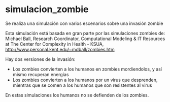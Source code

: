 # simulacion_zombie
Se realiza una simulación con varios escenarios sobre una invasión zombie

Esta simulación está basada en gran parte por las simulaciones zombies de: 
Michael Ball, Research Coordinator, Computational Modeling & IT Resources at The Center for Complexity in Health - KSUA, http://www.personal.kent.edu/~mdball/zombies.htm

Hay dos versiones de la invasión:
 - Los zombies convierten a los humanos en zombies mordiendolos, y así mismo recuperan energías
 - Los zombies convierten a los humanos por un virus que desprenden, mientras que se comen a los humanos que son resistentes al virus
 
 En estas simulaciones los humanos no se defienden de los zombies.
